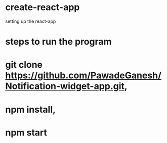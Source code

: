 # create-react-app
setting up the react-app

# steps to run the program
  
#  git clone https://github.com/PawadeGanesh/Notification-widget-app.git, 
#  npm install, 
#  npm start

